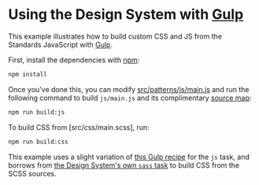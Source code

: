 # Using the Design System with [Gulp]

This example illustrates how to build custom CSS and JS from the
Standards JavaScript with [Gulp].

First, install the dependencies with [npm]:

```sh
npm install
```

Once you've done this, you can modify [src/patterns/js/main.js](src/patterns/js/main.js) and run
the following command to build `js/main.js` and its complimentary [source map]:

```sh
npm run build:js
```

To build CSS from [src/css/main.scss], run:

```sh
npm run build:css
```

This example uses a slight variation of [this Gulp
recipe](https://github.com/gulpjs/gulp/blob/master/docs/recipes/browserify-uglify-sourcemap.md)
for the `js` task, and borrows from [the Design System's own `sass` task](../../config/gulp/sass.js)
to build CSS from the SCSS sources.

[gulp]: http://gulpjs.com/
[npm]: https://docs.npmjs.com/getting-started/what-is-npm
[source map]: https://www.html5rocks.com/en/tutorials/developertools/sourcemaps/
